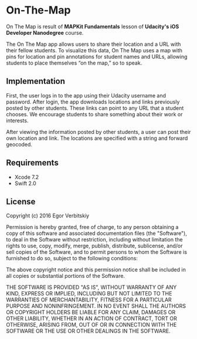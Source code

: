 # On-The-Map

On The Map is result of **MAPKit Fundamentals** lesson of **Udacity's iOS Developer Nanodegree** course.

The On The Map app allows users to share their location and a URL with their fellow students. To visualize this data, 
On The Map uses a map with pins for location and pin annotations for student names and URLs, 
allowing students to place themselves “on the map,” so to speak.


## Implementation

First, the user logs in to the app using their Udacity username and password. 
After login, the app downloads locations and links previously posted by other students. 
These links can point to any URL that a student chooses. We encourage students to share something about their work or interests.

After viewing the information posted by other students, a user can post their own location and link. 
The locations are specified with a string and forward geocoded.

## Requirements

 - Xcode 7.2
 - Swift 2.0

## License

Copyright (c) 2016 Egor Verbitskiy

Permission is hereby granted, free of charge, to any person obtaining a copy of this software and associated documentation files (the "Software"), to deal in the Software without restriction, including without limitation the rights to use, copy, modify, merge, publish, distribute, sublicense, and/or sell copies of the Software, and to permit persons to whom the Software is furnished to do so, subject to the following conditions:

The above copyright notice and this permission notice shall be included in all copies or substantial portions of the Software.

THE SOFTWARE IS PROVIDED "AS IS", WITHOUT WARRANTY OF ANY KIND, EXPRESS OR IMPLIED, INCLUDING BUT NOT LIMITED TO THE WARRANTIES OF MERCHANTABILITY, FITNESS FOR A PARTICULAR PURPOSE AND NONINFRINGEMENT. IN NO EVENT SHALL THE AUTHORS OR COPYRIGHT HOLDERS BE LIABLE FOR ANY CLAIM, DAMAGES OR OTHER LIABILITY, WHETHER IN AN ACTION OF CONTRACT, TORT OR OTHERWISE, ARISING FROM, OUT OF OR IN CONNECTION WITH THE SOFTWARE OR THE USE OR OTHER DEALINGS IN THE SOFTWARE.
